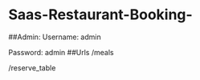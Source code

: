 # Saas-Restaurant-Booking-

##Admin:
Username: admin

Password: admin
##Urls
/meals

/reserve_table

